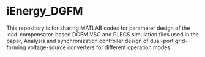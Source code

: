 # iEnergy_DGFM
This repository is for sharing MATLAB codes for parameter design of the lead-compensator-based DGFM VSC and PLECS simulation files used in the paper, Analysis and synchronization controller design of dual-port grid-forming voltage-source converters for different operation modes
